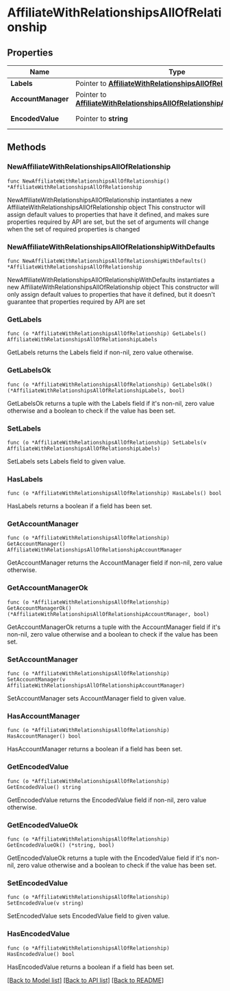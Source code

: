 # AffiliateWithRelationshipsAllOfRelationship

## Properties

Name | Type | Description | Notes
------------ | ------------- | ------------- | -------------
**Labels** | Pointer to [**AffiliateWithRelationshipsAllOfRelationshipLabels**](AffiliateWithRelationshipsAllOfRelationshipLabels.md) |  | [optional] 
**AccountManager** | Pointer to [**AffiliateWithRelationshipsAllOfRelationshipAccountManager**](AffiliateWithRelationshipsAllOfRelationshipAccountManager.md) |  | [optional] 
**EncodedValue** | Pointer to **string** | Encoded affiliate ID | [optional] 

## Methods

### NewAffiliateWithRelationshipsAllOfRelationship

`func NewAffiliateWithRelationshipsAllOfRelationship() *AffiliateWithRelationshipsAllOfRelationship`

NewAffiliateWithRelationshipsAllOfRelationship instantiates a new AffiliateWithRelationshipsAllOfRelationship object
This constructor will assign default values to properties that have it defined,
and makes sure properties required by API are set, but the set of arguments
will change when the set of required properties is changed

### NewAffiliateWithRelationshipsAllOfRelationshipWithDefaults

`func NewAffiliateWithRelationshipsAllOfRelationshipWithDefaults() *AffiliateWithRelationshipsAllOfRelationship`

NewAffiliateWithRelationshipsAllOfRelationshipWithDefaults instantiates a new AffiliateWithRelationshipsAllOfRelationship object
This constructor will only assign default values to properties that have it defined,
but it doesn't guarantee that properties required by API are set

### GetLabels

`func (o *AffiliateWithRelationshipsAllOfRelationship) GetLabels() AffiliateWithRelationshipsAllOfRelationshipLabels`

GetLabels returns the Labels field if non-nil, zero value otherwise.

### GetLabelsOk

`func (o *AffiliateWithRelationshipsAllOfRelationship) GetLabelsOk() (*AffiliateWithRelationshipsAllOfRelationshipLabels, bool)`

GetLabelsOk returns a tuple with the Labels field if it's non-nil, zero value otherwise
and a boolean to check if the value has been set.

### SetLabels

`func (o *AffiliateWithRelationshipsAllOfRelationship) SetLabels(v AffiliateWithRelationshipsAllOfRelationshipLabels)`

SetLabels sets Labels field to given value.

### HasLabels

`func (o *AffiliateWithRelationshipsAllOfRelationship) HasLabels() bool`

HasLabels returns a boolean if a field has been set.

### GetAccountManager

`func (o *AffiliateWithRelationshipsAllOfRelationship) GetAccountManager() AffiliateWithRelationshipsAllOfRelationshipAccountManager`

GetAccountManager returns the AccountManager field if non-nil, zero value otherwise.

### GetAccountManagerOk

`func (o *AffiliateWithRelationshipsAllOfRelationship) GetAccountManagerOk() (*AffiliateWithRelationshipsAllOfRelationshipAccountManager, bool)`

GetAccountManagerOk returns a tuple with the AccountManager field if it's non-nil, zero value otherwise
and a boolean to check if the value has been set.

### SetAccountManager

`func (o *AffiliateWithRelationshipsAllOfRelationship) SetAccountManager(v AffiliateWithRelationshipsAllOfRelationshipAccountManager)`

SetAccountManager sets AccountManager field to given value.

### HasAccountManager

`func (o *AffiliateWithRelationshipsAllOfRelationship) HasAccountManager() bool`

HasAccountManager returns a boolean if a field has been set.

### GetEncodedValue

`func (o *AffiliateWithRelationshipsAllOfRelationship) GetEncodedValue() string`

GetEncodedValue returns the EncodedValue field if non-nil, zero value otherwise.

### GetEncodedValueOk

`func (o *AffiliateWithRelationshipsAllOfRelationship) GetEncodedValueOk() (*string, bool)`

GetEncodedValueOk returns a tuple with the EncodedValue field if it's non-nil, zero value otherwise
and a boolean to check if the value has been set.

### SetEncodedValue

`func (o *AffiliateWithRelationshipsAllOfRelationship) SetEncodedValue(v string)`

SetEncodedValue sets EncodedValue field to given value.

### HasEncodedValue

`func (o *AffiliateWithRelationshipsAllOfRelationship) HasEncodedValue() bool`

HasEncodedValue returns a boolean if a field has been set.


[[Back to Model list]](../README.md#documentation-for-models) [[Back to API list]](../README.md#documentation-for-api-endpoints) [[Back to README]](../README.md)


